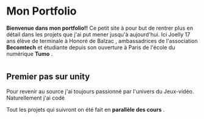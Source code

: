 # Mon Portfolio
**Bienvenue dans mon portfolio!!**
Ce petit site à pour but de rentrer plus en détail dans les projets que j'ai put mener jusqu'à aujourd'hui.
Ici Joelly 17 ans élève de terminale à Honoré de Balzac , ambassadrices de l'association **Becomtech** et étudiante depuis son  ouverture à Paris de l'école du numérique **Tumo** .
#

## Premier pas sur unity
Pour revenir au source j'ai toujours passionné par l'univers du Jeux-vidéo. Naturellement j'ai codé 


Tout les projets qui suivront on été fait en **parallèle des cours** .
